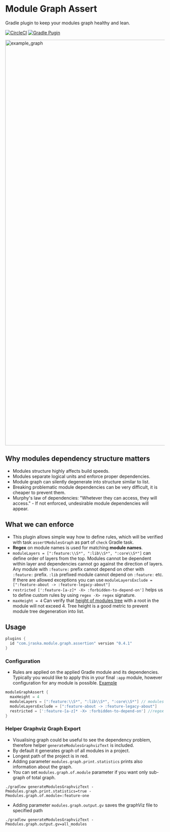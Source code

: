 # Module Graph Assert
Gradle plugin to keep your modules graph healthy and lean.

[![CircleCI](https://circleci.com/gh/jraska/modules-graph-assert.svg?style=svg)](https://circleci.com/gh/jraska/modules-graph-assert)
[![Gradle Pugin](https://img.shields.io/badge/Gradle-Plugin-green)](https://plugins.gradle.org/plugin/com.jraska.module.graph.assertion)

<img width="1281" alt="example_graph" src="https://user-images.githubusercontent.com/6277721/70832705-18980e00-1df6-11ea-8b78-fc07ba570a2b.png">

## Why modules dependency structure matters
- Modules structure highly affects build speeds.
- Modules separate logical units and enforce proper dependencies.
- Module graph can silently degenerate into structure similar to list.
- Breaking problematic module dependencies can be very difficult, it is cheaper to prevent them.
- Murphy's law of dependencies: "Whetever they can access, they will access." - If not enforced, undesirable module dependencies will appear.

## What we can enforce
- This plugin allows simple way how to define rules, which will be verified with task `assertModulesGraph` as part of `check` Gradle task.
- **Regex** on module names is used for matching **module names**.
- `moduleLayers = [":feature:\\S*", ":lib\\S*", ":core\\S*"]` can define order of layers from the top. 
Modules cannot be dependent within layer and dependencies cannot go against the direction of layers. Any module with `:feature:` prefix cannot depend on other with `:feature:` prefix. `:lib` prefixed module cannot depend on `:feature:` etc. If there are allowed exceptions you can use `moduleLayersExclude = [":feature-about -> :feature-legacy-about"]`
- `restricted [':feature-[a-z]* -X> :forbidden-to-depend-on']` helps us to define custom rules by using `regex -X> regex` signature.
- `maxHeight = 4` Can verify that [height of modules tree](https://stackoverflow.com/questions/2603692/what-is-the-difference-between-tree-depth-and-height) with a root in the module will not exceed 4. Tree height is a good metric to prevent module tree degeneration into list. 

## Usage
```groovy
plugins {
  id "com.jraska.module.graph.assertion" version "0.4.1"
}
```

### Configuration
- Rules are applied on the applied Gradle module and its dependencies. Typically you would like to apply this in your final `:app` module, however configuration for any module is possible. [Example](https://github.com/jraska/github-client/blob/master/app/build.gradle#L141)

```groovy
moduleGraphAssert {
  maxHeight = 4
  moduleLayers = [":feature:\\S*", ":lib\\S*", ":core\\S*"] // modules prefixed with ":feature:" -> prefix ":lib:" -> prefix :core:
  moduleLayersExclude = [":feature-about -> :feature-legacy-about"]
  restricted = [':feature-[a-z]* -X> :forbidden-to-depend-on'] //regex to match module names
}
```

### Helper Graphviz Graph Export
- Visualising graph could be useful to see the dependency problem, therefore helper `generateModulesGraphvizText` is included.
- By default it generates graph of all modules in a project.
- Longest path of the project is in red.
- Adding parameter `modules.graph.print.statistics` prints also information about the graph.
- You can set `modules.graph.of.module` parameter if you want only sub-graph of total graph.
```
./gradlew generateModulesGraphvizText -Pmodules.graph.print.statistics=true -Pmodules.graph.of.module=:feature-one
```
- Adding parameter `modules.graph.output.gv` saves the graphViz file to specified path
```
./gradlew generateModulesGraphvizText -Pmodules.graph.output.gv=all_modules
```

